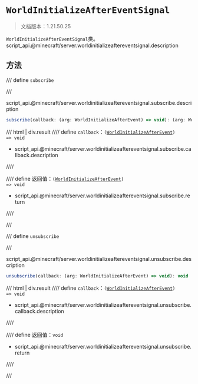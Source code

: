 # `WorldInitializeAfterEventSignal`

> 文档版本：1.21.50.25

`WorldInitializeAfterEventSignal`类。script_api.@minecraft/server.worldinitializeaftereventsignal.description

## 方法

/// define
`subscribe`


///

script_api.@minecraft/server.worldinitializeaftereventsignal.subscribe.description

```js
subscribe(callback: (arg: WorldInitializeAfterEvent) => void): (arg: WorldInitializeAfterEvent) => void
```

/// html | div.result
//// define
`callback`：<code>(<a href="../worldinitializeafterevent/">WorldInitializeAfterEvent</a>) =&gt; void</code>

- script_api.@minecraft/server.worldinitializeaftereventsignal.subscribe.callback.description


////

//// define
返回值：<code>(<a href="../worldinitializeafterevent/">WorldInitializeAfterEvent</a>) =&gt; void</code>

- script_api.@minecraft/server.worldinitializeaftereventsignal.subscribe.return


////

///


/// define
`unsubscribe`


///

script_api.@minecraft/server.worldinitializeaftereventsignal.unsubscribe.description

```js
unsubscribe(callback: (arg: WorldInitializeAfterEvent) => void): void
```

/// html | div.result
//// define
`callback`：<code>(<a href="../worldinitializeafterevent/">WorldInitializeAfterEvent</a>) =&gt; void</code>

- script_api.@minecraft/server.worldinitializeaftereventsignal.unsubscribe.callback.description


////

//// define
返回值：`void`

- script_api.@minecraft/server.worldinitializeaftereventsignal.unsubscribe.return


////

///

